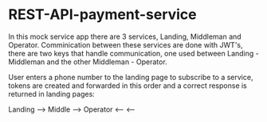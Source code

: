 # REST-API-payment-service
In this mock service app there are 3 services, Landing, Middleman and Operator. Comminication between these services are done with JWT's, there are two keys that handle communication, one used between Landing - Middleman and the other Middleman - Operator.

User enters a phone number to the landing page to subscribe to a service,
tokens are created and forwarded in this order and a correct response is returned in landing pages:

Landing --> Middle --> Operator
        <--        <--
